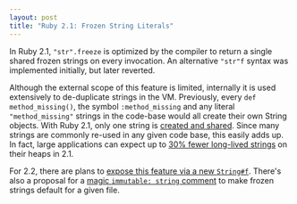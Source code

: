 ```yaml
---
layout: post
title: "Ruby 2.1: Frozen String Literals"
---
```


In Ruby 2.1, `"str".freeze` is optimized by the compiler to return a single shared frozen strings on every invocation. An alternative `"str"f` syntax was implemented initially, but later reverted.

Although the external scope of this feature is limited, internally it is used extensively to de-duplicate strings in the VM. Previously, every `def method_missing()`, the symbol `:method_missing` and any literal `"method_missing"` strings in the code-base would all create their own String objects. With Ruby 2.1, only one string is [created and shared](https://bugs.ruby-lang.org/issues/9171). Since many strings are commonly re-used in any given code base, this easily adds up. In fact, large applications can expect up to [30% fewer long-lived strings](https://bugs.ruby-lang.org/issues/9159) on their heaps in 2.1.

For 2.2, there are plans to [expose this feature via a new `String#f`](https://bugs.ruby-lang.org/issues/9229). There's also a proposal for a [magic `immutable: string` comment](https://bugs.ruby-lang.org/issues/9278) to make frozen strings default for a given file.
